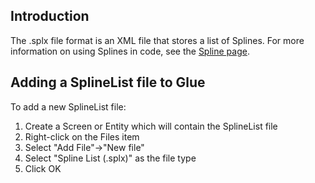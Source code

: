 ## Introduction

The .splx file format is an XML file that stores a list of Splines. For more information on using Splines in code, see the [Spline page](/frb/docs/index.php?title=FlatRedBall.Math.Splines.Spline.md "FlatRedBall.Math.Splines.Spline").

## Adding a SplineList file to Glue

To add a new SplineList file:

1.  Create a Screen or Entity which will contain the SplineList file
2.  Right-click on the Files item
3.  Select "Add File"-\>"New file"
4.  Select "Spline List (.splx)" as the file type
5.  Click OK
